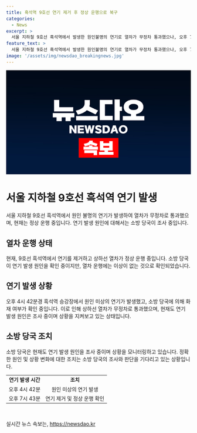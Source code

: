 ```yaml
---
title: 흑석역 9호선 연기 제거 후 정상 운행으로 복구
categories:
  - News
excerpt: >
  서울 지하철 9호선 흑석역에서 발생한 원인불명의 연기로 열차가 무정차 통과했으나, 오후 7시 43분 현재 연기 제거 및 열차 운행에 이상 없음을 확인했다. 소방 당국은 연기 발생 원인을 확인 중이며, 이에 대한 상황 모니터링이 이뤄지고 있다.
feature_text: >
  서울 지하철 9호선 흑석역에서 발생한 원인불명의 연기로 열차가 무정차 통과했으나, 오후 7시 43분 현재 연기 제거 및 열차 운행에 이상 없음을 확인했다. 소방 당국은 연기 발생 원인을 확인 중이며, 이에 대한 상황 모니터링이 이뤄지고 있다.
image: '/assets/img/newsdao_breakingnews.jpg'
---
```


<p><img src="/assets/img/newsdao_breakingnews.jpg" alt="cryptoinkorea 속보" /></p>

<h1>서울 지하철 9호선 흑석역 연기 발생</h1>

<p data-ke-size="size16">서울 지하철 9호선 흑석역에서 원인 불명의 연기가 발생하여 열차가 무정차로 통과했으며, 현재는 정상 운행 중입니다. 연기 발생 원인에 대해서는 소방 당국이 조사 중입니다.</p>

<h2 data-ke-size="size26">열차 운행 상태</h2>

<p data-ke-size="size16">현재, 9호선 흑석역에서 연기를 제거하고 상하선 열차가 정상 운행 중입니다. 소방 당국이 연기 발생 원인을 확인 중이지만, 열차 운행에는 이상이 없는 것으로 확인되었습니다.</p>

<h2 data-ke-size="size26">연기 발생 상황</h2>

<p data-ke-size="size16">오후 4시 42분경 흑석역 승강장에서 원인 미상의 연기가 발생했고, 소방 당국에 의해 화재 여부가 확인 중입니다. 이로 인해 상하선 열차가 무정차로 통과했으며, 현재도 연기 발생 원인은 조사 중이며 상황을 지켜보고 있는 상태입니다.</p>

<h2 data-ke-size="size26">소방 당국 조치</h2>

<p data-ke-size="size16">소방 당국은 현재도 연기 발생 원인을 조사 중이며 상황을 모니터링하고 있습니다. 정확한 원인 및 상황 변화에 대한 조치는 소방 당국의 조사와 판단을 기다리고 있는 상황입니다.</p>

<table>
    <tr>
        <td style="text-align: center; height: 17px;"><b>연기 발생 시간</b></td>
        <td style="text-align: center; height: 17px;"><b>조치</b></td>
    </tr>
    <tr>
        <td style="text-align: center; height: 17px;">오후 4시 42분</td>
        <td style="text-align: center; height: 17px;">원인 미상의 연기 발생</td>
    </tr>
    <tr>
        <td style="text-align: center; height: 17px;">오후 7시 43분</td>
        <td style="text-align: center; height: 17px;">연기 제거 및 정상 운행 확인</td>
    </tr>
</table>

<p data-ke-size="size16">&nbsp;</p>
실시간 뉴스 속보는, <a href="https://newsdao.kr" rel="dofollow">https://newsdao.kr</a>


